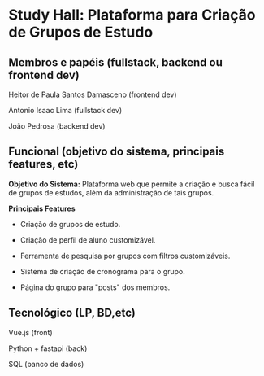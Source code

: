 # Study Hall: Plataforma para Criação de Grupos de Estudo

## Membros e papéis (fullstack, backend ou frontend dev)
Heitor de Paula Santos Damasceno (frontend dev)

Antonio Isaac Lima (fullstack dev)

João Pedrosa (backend dev)
## Funcional (objetivo do sistema, principais features, etc)
**Objetivo do Sistema:**   Plataforma web que permite a criação e busca fácil de grupos de estudos, além da administração de tais grupos.

**Principais Features**
- Criação de grupos de estudo.

- Criação de perfil de aluno customizável.

- Ferramenta de pesquisa por grupos com filtros customizáveis.

- Sistema de criação de cronograma para o grupo.

- Página do grupo para "posts" dos membros. 
## Tecnológico (LP, BD,etc)
Vue.js (front)

Python + fastapi (back)

SQL (banco de dados)
